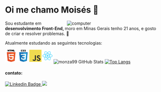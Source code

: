 # Oi me chamo Moisés 👋
 <img  src="https://github.com/monza99/monza99/blob/main/Web%20developer.png?raw=true"  width = "300px" align = "right" alt = "computer" position = "absolut">

 
<p align = "left">
Sou estudante em <strong> desenvolvimento Front-End, </strong> moro em Minas Gerais tenho 21 anos, e gosto de criar e resolver problemas. 🚀 </ h2>
<p align = "left"> Atualmente estudando as seguintes tecnologias: </p>
    <img align = "left" src="https://raw.githubusercontent.com/github/explore/80688e429a7d4ef2fca1e82350fe8e3517d3494d/topics/html/html.png"  align = "left" width = "40px" style = "max-width: 100% ; "> <img align = "left" src="https://raw.githubusercontent.com/github/explore/80688e429a7d4ef2fca1e82350fe8e3517d3494d/topics/css/css.png"  width = "40px" style = "max-width: 100% ; "> <img  align = "left" src="https://raw.githubusercontent.com/github/explore/80688e429a7d4ef2fca1e82350fe8e3517d3494d/topics/javascript/javascript.png"  width = "40px" style = "max-width: 100% ; "> <img align = "left" src="https://raw.githubusercontent.com/github/explore/80688e429a7d4ef2fca1e82350fe8e3517d3494d/topics/react/react.png"  width = "40px" style = "max-width: 100% ; "> </p>
    <br>

![monza99 GitHub Stats](https://github-readme-stats.vercel.app/api?username=monza99&show_icons=true&theme=tokyonight)
[![Top Langs](https://github-readme-stats.vercel.app/api/top-langs/?username=monza99&langs_count=8&show_icons=true&theme=tokyonight)](https://github.com/monza99/github-readme-stats)

<h4> contato:  </h4>
  <a a target="_blank" href="https://www.linkedin.com/in/moises-alves-9b94b5160/">
  <img src="https://camo.githubusercontent.com/fdf9f9b9bc18e4bb5ef9ca79a0f1549a0e609cf52d8065103b5aaa6079706254/68747470733a2f2f696d672e736869656c64732e696f2f62616467652f2d4c696e6b6564496e2d626c75653f7374796c653d666c61742d737175617265266c6f676f3d4c696e6b6564696e266c6f676f436f6c6f723d7768697465266c696e6b3d68747470733a2f2f7777772e6c696e6b6564696e2e636f6d2f696e2f66656c6970656669616c686f" alt="Linkedin Badge" data-canonical-src="https://img.shields.io/badge/-LinkedIn-blue?style=flat-square&amp;logo=Linkedin&amp;logoColor=white&amp;link=https://www.linkedin.com/in/felipefialho" style="max-width:100%;">   <a href="https://api.whatsapp.com/send?phone=5531992663966&text=Ol%C3%A1%20Moisés!%20" alt="WhatsApp"><img src="https://img.shields.io/badge/-WhatsApp-25d366?style=flat-square&labelColor=25d366&logo=whatsapp&logoColor=white&link=https://api.whatsapp.com/send?phone=5531992663966&text=Ol%C3%A1%20Moisés!%20"/></a>
